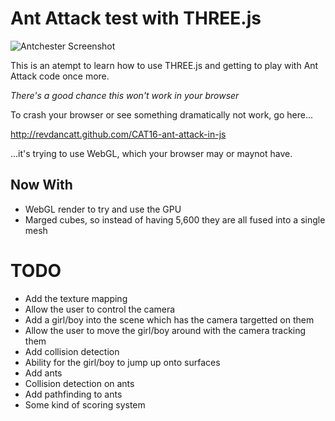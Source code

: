 Ant Attack test with THREE.js
=============================

![Antchester Screenshot](http://farm8.staticflickr.com/7003/6766550441_9523f3e24e_z.jpg)

This is an atempt to learn how to use THREE.js and getting to play with Ant Attack code once more.

*There's a good chance this won't work in your browser*

To crash your browser or see something dramatically not work, go here...

http://revdancatt.github.com/CAT16-ant-attack-in-js

...it's trying to use WebGL, which your browser may or maynot have.

Now With
--------

+   WebGL render to try and use the GPU
+   Marged cubes, so instead of having 5,600 they are all fused into a single mesh

TODO
====

+   Add the texture mapping
+   Allow the user to control the camera
+   Add a girl/boy into the scene which has the camera targetted on them
+   Allow the user to move the girl/boy around with the camera tracking them
+   Add collision detection
+   Ability for the girl/boy to jump up onto surfaces
+   Add ants
+   Collision detection on ants
+   Add pathfinding to ants
+   Some kind of scoring system
